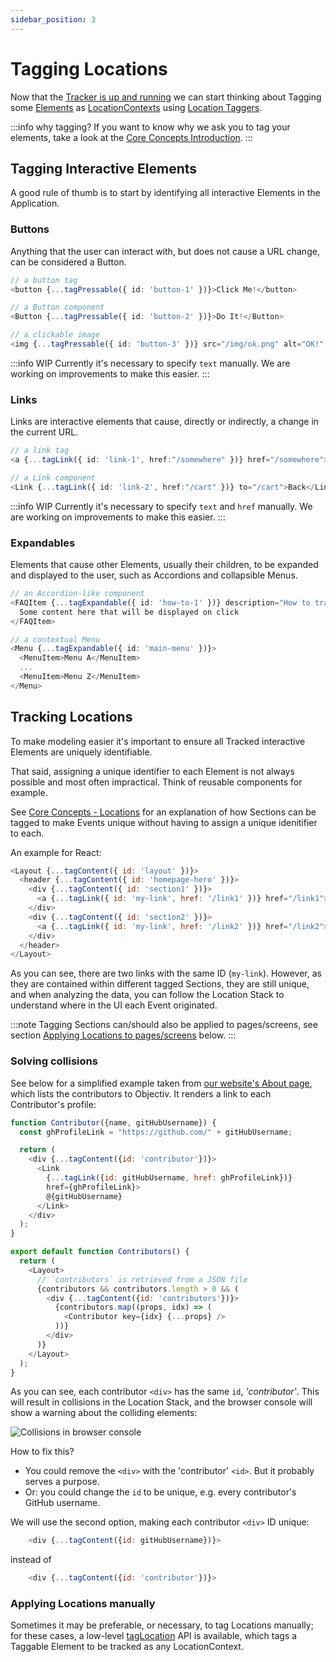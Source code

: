 ```yaml
---
sidebar_position: 3
---
```


# Tagging Locations

Now that the [Tracker is up and running](/tracking/browser/how-to-guides/getting-started.md) we can start 
thinking about Tagging some [Elements](/tracking/browser/core-concepts/tagging.md#elements) as 
[LocationContexts](/taxonomy/reference/location-contexts/overview.md) using 
[Location Taggers](/tracking/browser/api-reference/locationTaggers/overview.md).  

:::info why tagging?
If you want to know why we ask you to tag your elements, take a look at the [Core Concepts Introduction](/tracking/browser/core-concepts).
:::

## Tagging Interactive Elements
A good rule of thumb is to start by identifying all interactive Elements in the Application. 

### Buttons
Anything that the user can interact with, but does not cause a URL change, can be considered a Button. 

```typescript jsx
// a button tag 
<button {...tagPressable({ id: 'button-1' })}>Click Me!</button>

// a Button component 
<Button {...tagPressable({ id: 'button-2' })}>Do It!</Button>

// a clickable image
<img {...tagPressable({ id: 'button-3' })} src="/img/ok.png" alt="OK!" />
```

:::info WIP
Currently it's necessary to specify `text` manually. We are working on improvements to make this easier.
:::


### Links
Links are interactive elements that cause, directly or indirectly, a change in the current URL.

```typescript jsx
// a link tag 
<a {...tagLink({ id: 'link-1', href:"/somewhere" })} href="/somewhere">Go!</a>

// a Link component 
<Link {...tagLink({ id: 'link-2', href:"/cart" })} to="/cart">Back</Link>
```

:::info WIP
Currently it's necessary to specify `text` and `href` manually. We are working on improvements to make this 
easier.
:::


### Expandables
Elements that cause other Elements, usually their children, to be expanded and displayed to the user, such as 
Accordions and collapsible Menus. 

```typescript jsx
// an Accordion-like component 
<FAQItem {...tagExpandable({ id: 'how-to-1' })} description="How to track Accordions?">
  Some content here that will be displayed on click
</FAQItem>

// a contextual Menu 
<Menu {...tagExpandable({ id: 'main-menu' })}>
  <MenuItem>Menu A</MenuItem>
  ...
  <MenuItem>Menu Z</MenuItem>
</Menu>
```



## Tracking Locations
To make modeling easier it's important to ensure all Tracked interactive Elements are uniquely identifiable.   

That said, assigning a unique identifier to each Element is not always possible and most often impractical. 
Think of reusable components for example.

See [Core Concepts - Locations](/tracking/core-concepts/locations.md#applying-locations) for an explanation 
of how Sections can be tagged to make Events unique without having to assign a unique idenitifier to each.

An example for React:
```js
<Layout {...tagContent({ id: 'layout' })}>
  <header {...tagContent({ id: 'homepage-hero' })}>
    <div {...tagContent({ id: 'section1' })}>
      <a {...tagLink({ id: 'my-link', href: '/link1' })} href="/link1">Link 1</a>
    </div>
    <div {...tagContent({ id: 'section2' })}>
      <a {...tagLink({ id: 'my-link', href: '/link2' })} href="/link2">Link 2</a>
    </div>
  </header>
</Layout>
```

As you can see, there are two links with the same ID (`my-link`). However, as they are contained within
different tagged Sections, they are still unique, and when analyzing the data, you can follow the Location
Stack to understand where in the UI each Event originated.

:::note
Tagging Sections can/should also be applied to pages/screens, see section
[Applying Locations to pages/screens](#applying-locations-to-pagesscreens) below.
:::

### Solving collisions
See below for a simplified example taken from [our website's About page](https://objectiv.io/about/), which
lists the contributors to Objectiv. It renders a link to each Contributor's profile:

```js
function Contributor({name, gitHubUsername}) {
  const ghProfileLink = "https://github.com/" + gitHubUsername;

  return (
    <div {...tagContent({id: 'contributor'})}>
      <Link 
        {...tagLink({id: gitHubUsername, href: ghProfileLink})}
        href={ghProfileLink}>
        @{gitHubUsername}
      </Link>
    </div>
  );
}

export default function Contributors() {
  return (
    <Layout>
      // `contributors` is retrieved from a JSON file
      {contributors && contributors.length > 0 && (
        <div {...tagContent({id: 'contributors'})}>
          {contributors.map((props, idx) => (
            <Contributor key={idx} {...props} />
          ))}
        </div>
      )}
    </Layout>
  );
}
```

As you can see, each contributor `<div>` has the same `id`, _'contributor'_. This will result in collisions in
the Location Stack, and the browser console will show a warning about the colliding elements:

![Collisions in browser console](/img/docs/tracking-collision-browser-console.png)

How to fix this?

* You could remove the `<div>` with the 'contributor' `<id>`. But it probably serves a purpose.
* Or: you could change the `id` to be unique, e.g. every contributor's GitHub username.

We will use the second option, making each contributor `<div>` ID unique:

```js
    <div {...tagContent({id: gitHubUsername})}>
```
instead of
```js
    <div {...tagContent({id: 'contributor'})}>
```

### Applying Locations manually
Sometimes it may be preferable, or necessary, to tag Locations manually; for these cases, a low-level
[tagLocation](/tracking/browser/api-reference/locationTaggers/tagLocation.md) API is available, which tags a Taggable
Element to be tracked as any LocationContext.
